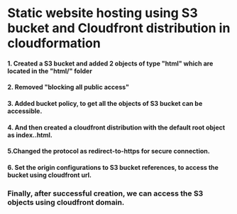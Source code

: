 # Static website hosting using S3 bucket and Cloudfront distribution in cloudformation

#### 1. Created a S3 bucket and added 2 objects of type "html" which are located in the "html/" folder
#### 2. Removed "blocking all public access"
#### 3. Added bucket policy, to get all the objects of S3 bucket can be accessible.
#### 4. And then created a cloudfront distribution with the default root object as index..html.
#### 5.Changed the protocol as redirect-to-https for secure connection. 
#### 6. Set the origin configurations to S3 bucket references, to access the bucket using cloudfront url.
### Finally, after successful creation, we can access the S3 objects using cloudfront domain.
